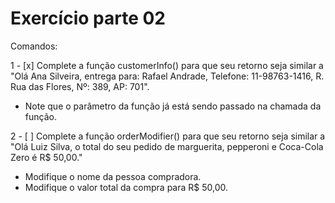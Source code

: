 # Exercício parte 02

Comandos:

  1 - [x] Complete a função customerInfo() para que seu retorno seja similar a "Olá Ana Silveira, entrega 
  para: Rafael Andrade, Telefone: 11-98763-1416, R. Rua das Flores, Nº: 389, AP: 701".
   - Note que o parâmetro da função já está sendo passado na chamada da função.
  
  2 - [ ] Complete a função orderModifier() para que seu retorno seja similar a "Olá Luiz Silva, o total 
  do seu pedido de marguerita, pepperoni e Coca-Cola Zero é R$ 50,00."
   - Modifique o nome da pessoa compradora.
   - Modifique o valor total da compra para R$ 50,00.
